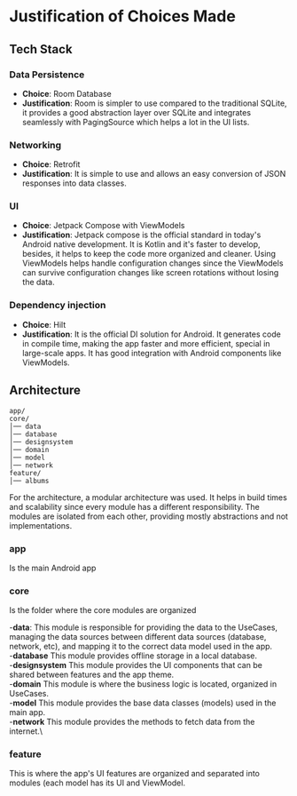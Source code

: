 # Justification of Choices Made

## Tech Stack

### Data Persistence
- **Choice**: Room Database
- **Justification**: Room is simpler to use compared to the traditional SQLite, it provides a good abstraction layer over SQLite and integrates seamlessly with PagingSource which helps a lot in the UI lists.

### Networking
- **Choice**: Retrofit
- **Justification**: It is simple to use and allows an easy conversion of JSON responses into data classes.

### UI
- **Choice**: Jetpack Compose with ViewModels
- **Justification**: Jetpack compose is the official standard in today's Android native development. It is Kotlin and it's faster to develop, besides, it helps to keep the code more organized and cleaner. Using ViewModels helps handle configuration changes since the ViewModels can survive configuration changes like screen rotations without losing the data.

### Dependency injection
- **Choice**: Hilt
- **Justification**: It is the official DI solution for Android. It generates code in compile time, making the app faster and more efficient, special in large-scale apps. It has good integration with Android components like ViewModels.

## Architecture

```
app/
core/
│── data
│── database
│── designsystem
│── domain
│── model
│── network
feature/
│── albums
```

For the architecture, a modular architecture was used. It helps in build times and scalability since every module has a different responsibility. The modules are isolated from each other, providing mostly abstractions and not implementations.

### app
Is the main Android app

### core
Is the folder where the core modules are organized

-**data**: This module is responsible for providing the data to the UseCases, managing the data sources between different data sources (database, network, etc), and mapping it to the correct data model used in the app.\
-**database** This module provides offline storage in a local database.\
-**designsystem** This module provides the UI components that can be shared between features and the app theme.\
-**domain** This module is where the business logic is located, organized in UseCases.\
-**model** This module provides the base data classes (models) used in the main app.\
-**network** This module provides the methods to fetch data from the internet.\

### feature
This is where the app's UI features are organized and separated into modules (each model has its UI and ViewModel.
